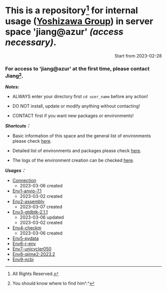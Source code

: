
# This is a repository[^1] for internal usage ([Yoshizawa Group](https://genedynamics.aori.u-tokyo.ac.jp/)) in server space 'jiang@azur' *(access necessary)*.

<p align="right"> Start from 2023-02-28 </p>

### For access to 'jiang@azur' at the first time, please contact Jiang[^2].


[^1]: All Rights Reserved.
[^2]: You should know where to find him^.^


***Notes:***
- ALWAYS enter your directory first ```cd user_name``` before any action!

- DO NOT install, update or modify anything without contacting! 

- CONTACT first if you want new packages or environments! 
  
  
***Shortcuts：***

- Basic information of this space and the general list of environments please check [here](https://github.com/ChunqiJIANG/jiang-azur/blob/main/Info_system.md).  

- Detailed list of environments and packages please check [here](https://github.com/ChunqiJIANG/jiang-azur/blob/main/List_environments.md).  

- The logs of the environment creation can be checked [here](https://github.com/ChunqiJIANG/jiang-azur/tree/main/install-log-files).

***Usages：***

- [Connection](https://github.com/ChunqiJIANG/jiang-azur/blob/main/Usage_env00_first_connection_before_use.md)
  - 2023-03-06 created
- [Env1-anvio-7.1](https://github.com/ChunqiJIANG/jiang-azur/blob/main/Usage-env01-anvio-7.1.md)
  - 2023-03-02 created
- [Env2-assembly](https://github.com/ChunqiJIANG/jiang-azur/blob/main/Usage-env02-assembly.md)
  - 2023-03-07 created
- [Env3-gtdbtk-2.1.1](https://github.com/ChunqiJIANG/jiang-azur/blob/main/Usage-env03-gtdbtk-2.1.1.md)
  - 2023-03-06 updated
  - 2023-03-02 created
- [Env4-checkm](https://github.com/ChunqiJIANG/jiang-azur/blob/main/Usage-env04-checkm.md)
  - 2023-03-06 created
- [Env5-pydata]()
- [Env6-r-env]()
- [Env7-unicycler050]()
- [Env8-qiime2-2023.2]()
- [Env9-ncbi]()
